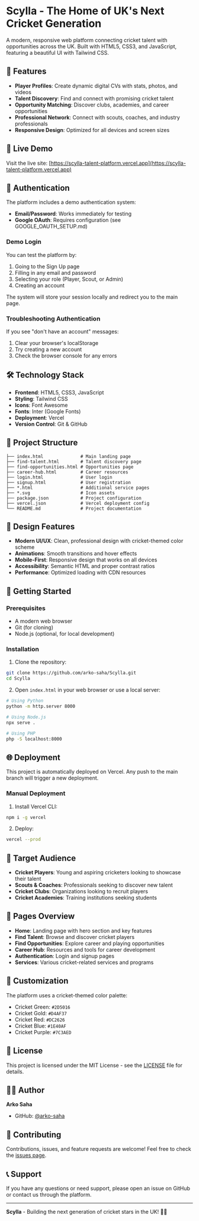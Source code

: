 # Scylla - The Home of UK's Next Cricket Generation

A modern, responsive web platform connecting cricket talent with opportunities across the UK. Built with HTML5, CSS3, and JavaScript, featuring a beautiful UI with Tailwind CSS.

## 🏏 Features

- **Player Profiles**: Create dynamic digital CVs with stats, photos, and videos
- **Talent Discovery**: Find and connect with promising cricket talent
- **Opportunity Matching**: Discover clubs, academies, and career opportunities
- **Professional Network**: Connect with scouts, coaches, and industry professionals
- **Responsive Design**: Optimized for all devices and screen sizes

## 🚀 Live Demo

Visit the live site: [https://scylla-talent-platform.vercel.app](https://scylla-talent-platform.vercel.app)

## 🔐 Authentication

The platform includes a demo authentication system:
- **Email/Password**: Works immediately for testing
- **Google OAuth**: Requires configuration (see GOOGLE_OAUTH_SETUP.md)

### Demo Login
You can test the platform by:
1. Going to the Sign Up page
2. Filling in any email and password
3. Selecting your role (Player, Scout, or Admin)
4. Creating an account

The system will store your session locally and redirect you to the main page.

### Troubleshooting Authentication
If you see "don't have an account" messages:
1. Clear your browser's localStorage
2. Try creating a new account
3. Check the browser console for any errors

## 🛠️ Technology Stack

- **Frontend**: HTML5, CSS3, JavaScript
- **Styling**: Tailwind CSS
- **Icons**: Font Awesome
- **Fonts**: Inter (Google Fonts)
- **Deployment**: Vercel
- **Version Control**: Git & GitHub

## 📁 Project Structure

```
├── index.html              # Main landing page
├── find-talent.html        # Talent discovery page
├── find-opportunities.html # Opportunities page
├── career-hub.html         # Career resources
├── login.html              # User login
├── signup.html             # User registration
├── *.html                  # Additional service pages
├── *.svg                   # Icon assets
├── package.json            # Project configuration
├── vercel.json             # Vercel deployment config
└── README.md               # Project documentation
```

## 🎨 Design Features

- **Modern UI/UX**: Clean, professional design with cricket-themed color scheme
- **Animations**: Smooth transitions and hover effects
- **Mobile-First**: Responsive design that works on all devices
- **Accessibility**: Semantic HTML and proper contrast ratios
- **Performance**: Optimized loading with CDN resources

## 🚀 Getting Started

### Prerequisites

- A modern web browser
- Git (for cloning)
- Node.js (optional, for local development)

### Installation

1. Clone the repository:
```bash
git clone https://github.com/arko-saha/Scylla.git
cd Scylla
```

2. Open `index.html` in your web browser or use a local server:
```bash
# Using Python
python -m http.server 8000

# Using Node.js
npx serve .

# Using PHP
php -S localhost:8000
```

## 🌐 Deployment

This project is automatically deployed on Vercel. Any push to the main branch will trigger a new deployment.

### Manual Deployment

1. Install Vercel CLI:
```bash
npm i -g vercel
```

2. Deploy:
```bash
vercel --prod
```

## 🎯 Target Audience

- **Cricket Players**: Young and aspiring cricketers looking to showcase their talent
- **Scouts & Coaches**: Professionals seeking to discover new talent
- **Cricket Clubs**: Organizations looking to recruit players
- **Cricket Academies**: Training institutions seeking students

## 📱 Pages Overview

- **Home**: Landing page with hero section and key features
- **Find Talent**: Browse and discover cricket players
- **Find Opportunities**: Explore career and playing opportunities
- **Career Hub**: Resources and tools for career development
- **Authentication**: Login and signup pages
- **Services**: Various cricket-related services and programs

## 🔧 Customization

The platform uses a cricket-themed color palette:
- Cricket Green: `#2D5016`
- Cricket Gold: `#D4AF37`
- Cricket Red: `#DC2626`
- Cricket Blue: `#1E40AF`
- Cricket Purple: `#7C3AED`

## 📄 License

This project is licensed under the MIT License - see the [LICENSE](LICENSE) file for details.

## 👨‍💻 Author

**Arko Saha**
- GitHub: [@arko-saha](https://github.com/arko-saha)

## 🤝 Contributing

Contributions, issues, and feature requests are welcome! Feel free to check the [issues page](https://github.com/arko-saha/Scylla/issues).

## 📞 Support

If you have any questions or need support, please open an issue on GitHub or contact us through the platform.

---

**Scylla** - Building the next generation of cricket stars in the UK! 🏏✨
